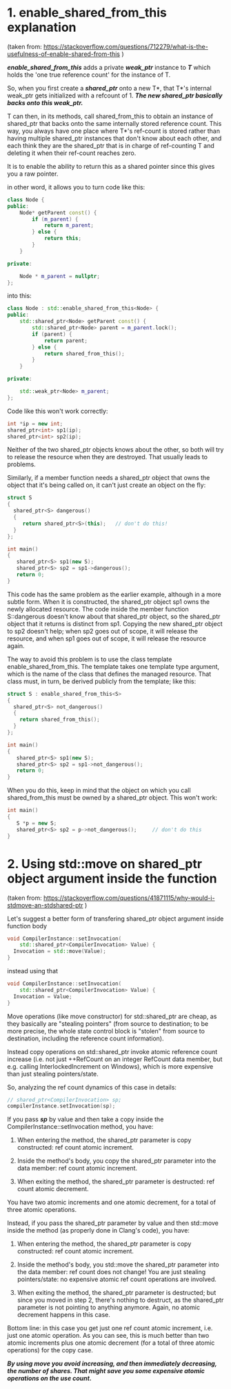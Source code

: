 # 1. enable_shared_from_this explanation 
(taken from: https://stackoverflow.com/questions/712279/what-is-the-usefulness-of-enable-shared-from-this )

***enable_shared_from_this*** adds a private ***weak_ptr*** instance to ***T*** which holds the 'one true reference count' for the instance of T.

So, when you first create a ***shared_ptr*** onto a new T*, that T*'s internal weak_ptr gets initialized with a refcount of 1. ***The new shared_ptr basically backs onto this weak_ptr.***

T can then, in its methods, call shared_from_this to obtain an instance of shared_ptr<T> that backs onto the same internally stored reference count. This way, you always have one place where T*'s ref-count is stored rather than having multiple shared_ptr instances that don't know about each other, and each think they are the shared_ptr that is in charge of ref-counting T and deleting it when their ref-count reaches zero.


It is to enable the ability to return this as a shared pointer since this gives you a raw pointer.

in other word, it allows you to turn code like this:
```cpp
class Node {
public:
    Node* getParent const() {
        if (m_parent) {
            return m_parent;
        } else {
            return this;
        }
    }

private:

    Node * m_parent = nullptr;
};           
```

into this:

```cpp
class Node : std::enable_shared_from_this<Node> {
public:
    std::shared_ptr<Node> getParent const() {
        std::shared_ptr<Node> parent = m_parent.lock();
        if (parent) {
            return parent;
        } else {
            return shared_from_this();
        }
    }

private:

    std::weak_ptr<Node> m_parent;
};           
```

Code like this won't work correctly:
```cpp
int *ip = new int;
shared_ptr<int> sp1(ip);
shared_ptr<int> sp2(ip);
```

Neither of the two shared_ptr objects knows about the other, so both will try to release the resource when they are destroyed. That usually leads to problems.

Similarly, if a member function needs a shared_ptr object that owns the object that it's being called on, it can't just create an object on the fly:

```cpp
struct S
{
  shared_ptr<S> dangerous()
  {
     return shared_ptr<S>(this);   // don't do this!
  }
};

int main()
{
   shared_ptr<S> sp1(new S);
   shared_ptr<S> sp2 = sp1->dangerous();
   return 0;
}
```

This code has the same problem as the earlier example, although in a more subtle form. When it is constructed, the shared_ptr object sp1 owns the newly allocated resource. The code inside the member function S::dangerous doesn't know about that shared_ptr object, so the shared_ptr object that it returns is distinct from sp1. Copying the new shared_ptr object to sp2 doesn't help; when sp2 goes out of scope, it will release the resource, and when sp1 goes out of scope, it will release the resource again.

The way to avoid this problem is to use the class template enable_shared_from_this. The template takes one template type argument, which is the name of the class that defines the managed resource. That class must, in turn, be derived publicly from the template; like this:

```cpp
struct S : enable_shared_from_this<S>
{
  shared_ptr<S> not_dangerous()
  {
    return shared_from_this();
  }
};

int main()
{
   shared_ptr<S> sp1(new S);
   shared_ptr<S> sp2 = sp1->not_dangerous();
   return 0;
}
```

When you do this, keep in mind that the object on which you call shared_from_this must be owned by a shared_ptr object. This won't work:

```cpp
int main()
{
   S *p = new S;
   shared_ptr<S> sp2 = p->not_dangerous();     // don't do this
}
```


# 2. Using std::move on shared_ptr object argument inside the function
(taken from: https://stackoverflow.com/questions/41871115/why-would-i-stdmove-an-stdshared-ptr )

Let's suggest a better form of transfering shared_ptr object argument inside function body
```cpp
void CompilerInstance::setInvocation(
    std::shared_ptr<CompilerInvocation> Value) {
  Invocation = std::move(Value);
}
```

instead using that

```cpp
void CompilerInstance::setInvocation(
    std::shared_ptr<CompilerInvocation> Value) {
  Invocation = Value;
}
```

Move operations (like move constructor) for std::shared_ptr are cheap, as they basically are "stealing pointers" (from source to destination; to be more precise, the whole state control block is "stolen" from source to destination, including the reference count information).

Instead copy operations on std::shared_ptr invoke atomic reference count increase (i.e. not just ++RefCount on an integer RefCount data member, but e.g. calling InterlockedIncrement on Windows), which is more expensive than just stealing pointers/state.

So, analyzing the ref count dynamics of this case in details:

```cpp
// shared_ptr<CompilerInvocation> sp;
compilerInstance.setInvocation(sp);
```
If you pass ***sp*** by value and then take a copy inside the CompilerInstance::setInvocation method, you have:

1. When entering the method, the shared_ptr parameter is copy constructed: ref count atomic increment.

2. Inside the method's body, you copy the shared_ptr parameter into the data member: ref count atomic increment.

3. When exiting the method, the shared_ptr parameter is destructed: ref count atomic decrement.

You have two atomic increments and one atomic decrement, for a total of three atomic operations.

Instead, if you pass the shared_ptr parameter by value and then std::move inside the method (as properly done in Clang's code), you have:

1. When entering the method, the shared_ptr parameter is copy constructed: ref count atomic increment.

2. Inside the method's body, you std::move the shared_ptr parameter into the data member: ref count does not change! You are just stealing pointers/state: no expensive atomic ref count operations are involved.

3. When exiting the method, the shared_ptr parameter is destructed; but since you moved in step 2, there's nothing to destruct, as the shared_ptr parameter is not pointing to anything anymore. Again, no atomic decrement happens in this case.

Bottom line: in this case you get just one ref count atomic increment, i.e. just one atomic operation.
As you can see, this is much better than two atomic increments plus one atomic decrement (for a total of three atomic operations) for the copy case.

***By using move you avoid increasing, and then immediately decreasing, the number of shares. That might save you some expensive atomic operations on the use count.***
